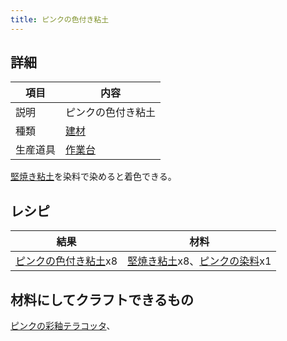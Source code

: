 ```yaml
---
title: ピンクの色付き粘土
---
```

## 詳細

|項目|内容|
|---|---|
|説明|ピンクの色付き粘土|
|種類|[建材](建材)|
|生産道具|[作業台](作業台)|

[堅焼き粘土](堅焼き粘土)を染料で染めると着色できる。

## レシピ

|結果|材料|
|---|---|
|[ピンクの色付き粘土](ピンクの色付き粘土)x8|[堅焼き粘土](堅焼き粘土)x8、[ピンクの染料](ピンクの染料)x1|

## 材料にしてクラフトできるもの

[ピンクの彩釉テラコッタ](ピンクの彩釉テラコッタ)、
